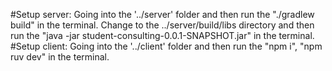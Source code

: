 #Setup server:
Going into the '../server' folder and then run the "./gradlew build" in the terminal.
Change to the ../server/build/libs directory and then run the "java -jar student-consulting-0.0.1-SNAPSHOT.jar" in the terminal.
#Setup client:
Going into the '../client' folder and then run the "npm i", "npm ruv dev" in the terminal.
